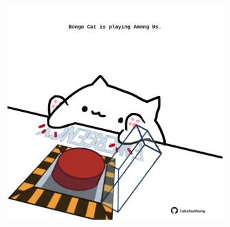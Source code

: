 <!-- built at 12/05/2022, 09:00:45 UTC -->
<p align="center">
  <img width="500" height="500" src="./ReadmeImage.svg">
</p>
